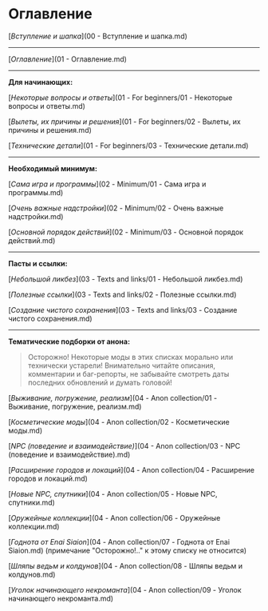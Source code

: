 # Оглавление

[*Вступление и шапка*](00 - Вступление и шапка.md)

------

[*Оглавление*](01 - Оглавление.md)

------

**Для начинающих:**

[*Некоторые вопросы и ответы*](01 - For beginners/01 - Некоторые вопросы и ответы.md)

[*Вылеты, их причины и решения*](01 - For beginners/02 - Вылеты, их причины и решения.md)

[*Технические детали*](01 - For beginners/03 - Технические детали.md)

------

**Необходимый минимум:**

[*Сама игра и программы*](02 - Minimum/01 - Сама игра и программы.md)

[*Очень важные надстройки*](02 - Minimum/02 - Очень важные надстройки.md)

[*Основной порядок действий*](02 - Minimum/03 - Основной порядок действий.md)

------

**Пасты и ссылки:**

[*Небольшой ликбез*](03 - Texts and links/01 - Небольшой ликбез.md)

[*Полезные ссылки*](03 - Texts and links/02 - Полезные ссылки.md)

[*Создание чистого сохранения*](03 - Texts and links/03 - Создание чистого сохранения.md)

------

**Тематические подборки от анона:**

> Осторожно! Некоторые моды в этих списках морально или технически устарели! Внимательно читайте описания, комментарии и баг-репорты, не забывайте смотреть даты последних обновлений и думать головой!

[*Выживание, погружение, реализм*](04 - Anon collection/01 - Выживание, погружение, реализм.md)

[*Косметические моды*](04 - Anon collection/02 - Косметические моды.md)

[*NPC (поведение и взаимодействие)*](04 - Anon collection/03 - NPC (поведение и взаимодействие).md)

[*Расширение городов и локаций*](04 - Anon collection/04 - Расширение городов и локаций.md)

[*Новые NPC, спутники*](04 - Anon collection/05 - Новые NPC, спутники.md)

[*Оружейные коллекции*](04 - Anon collection/06 - Оружейные коллекции.md)

[*Годнота от Enai Siaion*](04 - Anon collection/07 - Годнота от Enai Siaion.md) (примечание "Осторожно!.." к этому списку не относится)

[*Шляпы ведьм и колдунов*](04 - Anon collection/08 - Шляпы ведьм и колдунов.md)

[*Уголок начинающего некроманта*](04 - Anon collection/09 - Уголок начинающего некроманта.md)

